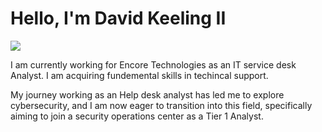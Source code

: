 # Hello, I'm David Keeling II
<a href="www.linkedin.com/in/davidkeeling1028"><img src="https://img.shields.io/badge/-LinkedIn-0072b1?&style=for-the-badge&logo=linkedin&logoColor=white" /></a>

I am currently working for Encore Technologies as an IT service desk Analyst. I am acquiring fundemental skills in techincal support. 






My journey working as an Help desk analyst has led me to explore cybersecurity, and I am now eager to transition into this field, specifically aiming to join a security operations center as a Tier 1 Analyst. 
